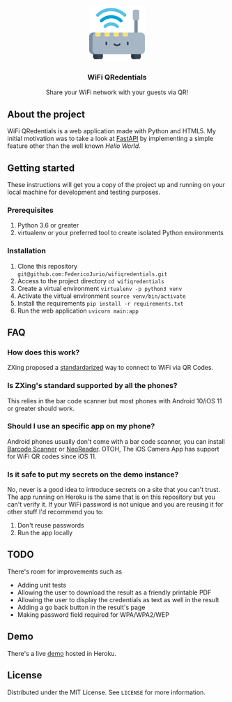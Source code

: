 <p align="center">
  <img src="https://github.com/FedericoJurio/wifiqredentials/blob/master/static/img/router.png?raw=true" alt="Logo" width="128" height="128">
</p>
<h3 align="center">WiFi QRedentials</h3>
<p align="center">Share your WiFi network with your guests via QR!</p>

## About the project
WiFi QRedentials is a web application made with Python and HTML5. My initial motivation was to take a look at [FastAPI](https://fastapi.tiangolo.com/) by implementing a simple feature other than the well known _Hello World_.

## Getting started
These instructions will get you a copy of the project up and running on your local machine for development and testing purposes.

### Prerequisites
1. Python 3.6 or greater
1. virtualenv or your preferred tool to create isolated Python environments

### Installation
1. Clone this repository `git@github.com:FedericoJurio/wifiqredentials.git`
1. Access to the project directory `cd wifiqredentials`
1. Create a virtual environment `virtualenv -p python3 venv`
1. Activate the virtual environment `source venv/bin/activate`
1. Install the requirements `pip install -r requirements.txt`
1. Run the web application `uvicorn main:app`

## FAQ
### How does this work?
ZXing proposed a [standardarized](https://github.com/zxing/zxing/wiki/Barcode-Contents#wi-fi-network-config-android-ios-11) way to connect to WiFi via QR Codes.

### Is ZXing's standard supported by all the phones?
This relies in the bar code scanner but most phones with Android 10/iOS 11 or greater should work.

### Should I use an specific app on my phone?
Android phones usually don't come with a bar code scanner, you can install [Barcode Scanner](https://play.google.com/store/apps/details?id=com.google.zxing.client.android) or [NeoReader](https://play.google.com/store/apps/details?id=de.gavitec.android). OTOH, The iOS Camera App has support for WiFi QR codes since iOS 11.

### Is it safe to put my secrets on the demo instance?
No, never is a good idea to introduce secrets on a site that you can't trust. The app running on Heroku is the same that is on this repository but you can't verify it. If your WiFi password is not unique and you are reusing it for other stuff I'd recommend you to:

1. Don't reuse passwords
1. Run the app locally

## TODO
There's room for improvements such as
* Adding unit tests
* Allowing the user to download the result as a friendly printable PDF
* Allowing the user to display the credentials as text as well in the result
* Adding a go back button in the result's page
* Making password field required for WPA/WPA2/WEP

## Demo
There's a live [demo](http://wifiqredentials.herokuapp.com/) hosted in Heroku.

## License
Distributed under the MIT License. See `LICENSE` for more information.
